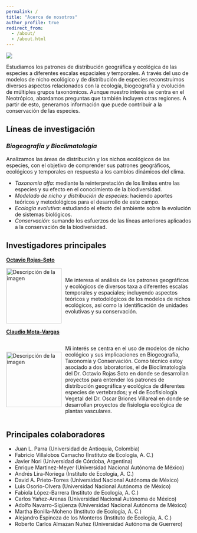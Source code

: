 ```yaml
---
permalink: /
title: "Acerca de nosotros"
author_profile: true
redirect_from: 
  - /about/
  - /about.html
---
```

![](https://labbioclim.github.io/bioclimat/images/grupo.png)

Estudiamos los patrones de distribución geográfica y ecológica de las especies a diferentes escalas espaciales y temporales. A través del uso de modelos de nicho ecológico y de distribución de especies reconstruimos diversos aspectos relacionados con la ecología, biogeografía y evolución de múltiples grupos taxonómicos. Aunque nuestro interés se centra en el Neotrópico, abordamos preguntas que también incluyen otras regiones. A partir de esto, generamos información que puede contribuir a la conservación de las especies.

Líneas de investigación
------
### *Biogeografía y Bioclimatología*
Analizamos las áreas de distribución y los nichos ecológicos de las especies, con el objetivo de comprender sus patrones geográficos, ecológicos y temporales en respuesta a los cambios dinámicos del clima.

* *Taxonomía alfa*: mediante la reinterpretación de los límites entre las especies y su efecto en el conocimiento de la biodiversidad.
* *Modelado de nicho y distribución de especies*: haciendo aportes teóricos y metodológicos para el desarrollo de este campo.
* *Ecología evolutiva*: estudiando el efecto del ambiente sobre la evolución de sistemas biológicos.
* *Conservación*: sumando los esfuerzos de las líneas anteriores aplicados a la conservación de la biodiversidad.

Investigadores principales
------
[**Octavio Rojas-Soto**](https://www.researchgate.net/profile/Octavio-Rojas-Soto)

<div style="display: flex; align-items: center;">
  <img src="https://labbioclim.github.io/bioclimat/images/octavio.png" alt="Descripción de la imagen" width="150" style="margin-right: 10px;">
  <p>Me interesa el análisis de los patrones geográficos y ecológicos de diversos taxa a diferentes escalas temporales y espaciales; incluyendo aspectos teóricos y metodológicos de los modelos de nichos ecológicos, así como la identificación de unidades evolutivas y su conservación.</p>
</div>


[**Claudio Mota-Vargas**](https://www.researchgate.net/profile/Claudio-Mota-Vargas)

<div style="display: flex; align-items: center;">
  <img src="https://labbioclim.github.io/bioclimat/images/claudio.png" alt="Descripción de la imagen" width="150" style="margin-right: 10px;">
  <p>Mi interés se centra en el uso de modelos de nicho ecológico y sus implicaciones en Biogeografía, Taxonomía y Conservación. Como técnico estoy asociado a dos laboratorios, el de Bioclimatología del Dr. Octavio Rojas Soto en donde se desarrollan proyectos para entender los patrones de distribución geográfica y ecológica de diferentes especies de vertebrados; y el de Ecofisiología Vegetal del Dr. Oscar Briones Villareal en donde se desarrollan proyectos de fisiología ecológica de plantas vasculares.</p>
</div>

Principales colaboradores
------
* Juan L. Parra (Universidad de Antioquia, Colombia)
* Fabricio Villalobos Camacho (Instituto de Ecología, A. C.)
* Javier Nori (Universidad de Córdoba, Argentina)
* Enrique Martinez-Meyer (Universidad Nacional Autónoma de México)
* Andrés Lira-Noriega (Instituto de Ecología, A. C.)
* David A. Prieto-Torres (Universidad Nacional Autónoma de México)
* Luis Osorio-Olvera (Universidad Nacional Autónoma de México)
* Fabiola López-Barrera (Instituto de Ecología, A. C.)
* Carlos Yañez-Arenas (Universidad Nacional Autónoma de México)
* Adolfo Navarro-Sigüenza (Universidad Nacional Autónoma de México)
* Martha Bonilla-Moheno (Instituto de Ecología, A. C.)
* Alejandro Espinoza de los Monteros (Instituto de Ecología, A. C.)
* Roberto Carlos Almazan Nuñez (Universidad Autónoma de Guerrero)

